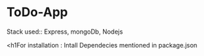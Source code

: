 # ToDo-App
Stack used:: Express, mongoDb, Nodejs

<h1For installation :</h1>
Intall Dependecies mentioned in package.json
